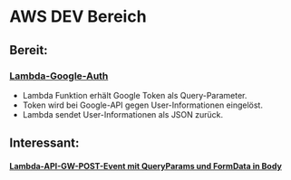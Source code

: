 # AWS DEV Bereich

## Bereit:
### [Lambda-Google-Auth](./local_dev/lambda-google-auth/hello-world/app.mjs)
- Lambda Funktion erhält Google Token als Query-Parameter.
- Token wird bei Google-API gegen User-Informationen eingelöst.
- Lambda sendet User-Informationen als JSON zurück.

## Interessant:
#### [Lambda-API-GW-POST-Event mit QueryParams und FormData in Body](./events/apigw-FormData-QueryParams.object)